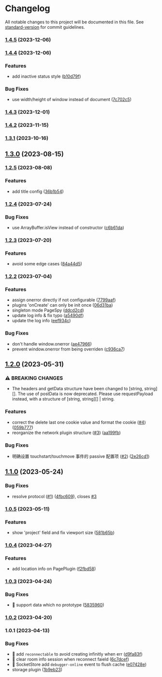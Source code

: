 # Changelog

All notable changes to this project will be documented in this file. See [standard-version](https://github.com/conventional-changelog/standard-version) for commit guidelines.

### [1.4.5](https://github.com/HuolalaTech/page-spy/compare/v1.4.4...v1.4.5) (2023-12-06)

### [1.4.4](https://github.com/HuolalaTech/page-spy/compare/v1.4.3...v1.4.4) (2023-12-06)

### Features

- add inactive status style ([b10d79f](https://github.com/HuolalaTech/page-spy/commit/b10d79fe3df211b10e0c48937dea51ee81c9cf41))

### Bug Fixes

- use width/height of window instead of document ([7c702c5](https://github.com/HuolalaTech/page-spy/commit/7c702c5481bc2f24721ff86e15f3828c5114da6d))

### [1.4.3](https://github.com/HuolalaTech/page-spy/compare/v1.4.2...v1.4.3) (2023-12-01)

### [1.4.2](https://github.com/HuolalaTech/page-spy/compare/v1.4.1...v1.4.2) (2023-11-15)

### [1.3.1](https://github.com/HuolalaTech/page-spy/compare/v1.2.5...v1.3.1) (2023-10-16)

## [1.3.0](https://github.com/HuolalaTech/page-spy/compare/v1.2.5...v1.3.0) (2023-08-15)

### [1.2.5](https://github.com/HuolalaTech/page-spy/compare/v1.2.4...v1.2.5) (2023-08-08)

### Features

- add title config ([36b1b54](https://github.com/HuolalaTech/page-spy/commit/36b1b5402aa89fac9fdc516f5a485c619a81d15d))

### [1.2.4](https://github.com/HuolalaTech/page-spy/compare/v1.2.3...v1.2.4) (2023-07-24)

### Bug Fixes

- use ArrayBuffer.isView instead of constructor ([c6b61da](https://github.com/HuolalaTech/page-spy/commit/c6b61daf7df7485ebaaabc215d587a45efa86cfd))

### [1.2.3](https://github.com/HuolalaTech/page-spy/compare/v1.2.2...v1.2.3) (2023-07-20)

### Features

- avoid some edge cases ([84a44d5](https://github.com/HuolalaTech/page-spy/commit/84a44d5e58859055ea85021968777e49de9cac05))

### [1.2.2](https://github.com/HuolalaTech/page-spy/compare/v1.2.1...v1.2.2) (2023-07-04)

### Features

- assign onerror directly if not configurable ([7799aaf](https://github.com/HuolalaTech/page-spy/commit/7799aaf9c03126d7018d4ce875a216f7571b3a45))
- plugins 'onCreate' can only be init once ([06d31ba](https://github.com/HuolalaTech/page-spy/commit/06d31bacd1e32908c98e2de3757e3e7f0433d421))
- singleton mode PageSpy ([ddcd2cd](https://github.com/HuolalaTech/page-spy/commit/ddcd2cdce20590e7526119519bf7c827ce14ca28))
- update log info & fix typo ([a5490df](https://github.com/HuolalaTech/page-spy/commit/a5490df585e2c9b013e1f7b3fb87143ba4d5df59))
- update the log info ([eef934c](https://github.com/HuolalaTech/page-spy/commit/eef934c3459b8e6f66ee6b8ce450121d4d66ebcc))

### Bug Fixes

- don't handle window.onerror ([ae47966](https://github.com/HuolalaTech/page-spy/commit/ae479662eb5436156ecaf6a0a3f7c63f7a2245b6))
- prevent window.onerror from being overriden ([c936ca7](https://github.com/HuolalaTech/page-spy/commit/c936ca75e2176b2e7c6df59d5daf1cbbdb68977c))

## [1.2.0](https://github.com/HuolalaTech/page-spy/compare/v1.1.0...v1.2.0) (2023-05-31)

### ⚠ BREAKING CHANGES

- The headers and getData structure have been changed to [string, string][]. The use of postData is now deprecated. Please use requestPayload instead, with a structure of [string, string][] | string.

### Features

- correct the delete last one cookie value and format the cookie ([#4](https://github.com/HuolalaTech/page-spy/issues/4)) ([059b777](https://github.com/HuolalaTech/page-spy/commit/059b7772b94f3a73070322032759f0016008ffce))
- reorganize the network plugin structure ([#3](https://github.com/HuolalaTech/page-spy/issues/3)) ([aa199fb](https://github.com/HuolalaTech/page-spy/commit/aa199fba5cd7d547dec3e1d24875bbda833f9812))

### Bug Fixes

- 明确设置 touchstart/touchmove 事件的 passive 配置项 ([#2](https://github.com/HuolalaTech/page-spy/issues/2)) ([2e26cd1](https://github.com/HuolalaTech/page-spy/commit/2e26cd17980abc66be247749ee8476f68356484f))

## [1.1.0](https://github.com/HuolalaTech/page-spy/compare/v1.1.0-beta.1...v1.1.0) (2023-05-24)

### Bug Fixes

- resolve protocol ([#1](https://github.com/HuolalaTech/page-spy/issues/1)) ([4fbc609](https://github.com/HuolalaTech/page-spy/commit/4fbc609769936058807f25dfab4666d78297abfc)), closes [#3](https://github.com/HuolalaTech/page-spy/issues/3)

### [1.0.5](https://github.com/HuolalaTech/page-spy/compare/v1.0.4...v1.0.5) (2023-05-11)

### Features

- show 'project' field and fix viewport size ([581b65b](https://github.com/HuolalaTech/page-spy/commit/581b65be296dc2d7501b17b5eeff2775a2311174))

### [1.0.4](https://github.com/HuolalaTech/page-spy/compare/v1.0.3...v1.0.4) (2023-04-27)

### Features

- add location info on PagePlugin ([f2fbd58](https://github.com/HuolalaTech/page-spy/commit/f2fbd5815a9c3b5f4b6ce3904e8e8bbd9257f06b))

### [1.0.3](https://github.com/HuolalaTech/page-spy/compare/v1.0.2...v1.0.3) (2023-04-24)

### Bug Fixes

- 🐛 support data which no prototype ([5835960](https://github.com/HuolalaTech/page-spy/commit/58359606475db153a2ef9a9873ed6ec22be99e96))

### [1.0.2](https://github.com/HuolalaTech/page-spy/compare/v1.0.1...v1.0.2) (2023-04-20)

### 1.0.1 (2023-04-13)

### Bug Fixes

- 🐛 add `reconnectable` to avoid creating infinitly when err ([d9fa83f](https://github.com/HuolalaTech/page-spy/commit/d9fa83f75af74a456fcf2e0c2d94681ce3361277))
- 🐛 clear room info session when reconnect faield ([6c7dcef](https://github.com/HuolalaTech/page-spy/commit/6c7dcef902114658430bdd4eca46581b70524a10))
- 🐛 SocketStore add `debugger-online` event to flush cache ([e07428e](https://github.com/HuolalaTech/page-spy/commit/e07428e3589ea2d65f575edb1653f1df664a9988))
- storage plugin ([1b9eb23](https://github.com/HuolalaTech/page-spy/commit/1b9eb23b17a80fbbeb53478642cf9416b81ca6f5))
